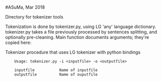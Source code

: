 #ASuMa, Mar 2018

Directory for tokenizer tools

Tokenization is done by tokenizer.py, using LG 'any' language dictionary. 
tokenizer.py takes a file previously processed by sentences splitting, and optionally pre-cleaning. 
Main function documents arguments; they're copied here:

Tokenizer procedure that uses LG tokenizer with python bindings

        Usage: tokenizer.py -i <inputfile> -o <outputfile>

        inputfile           Name of inputfile
        outputfile          Name of ouputfile
